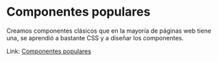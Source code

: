 # Componentes populares

Creamos componentes clásicos que en la mayoría de páginas web tiene una, se aprendió a bastante CSS y a diseñar los componentes.

Link: [Componentes populares]()

